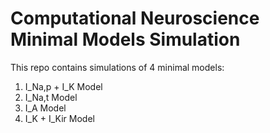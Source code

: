 # Computational Neuroscience Minimal Models Simulation
This repo contains simulations of 4 minimal models:
1) I_Na,p + I_K Model
2) I_Na,t Model
3) I_A Model
4)  I_K + I_Kir Model
